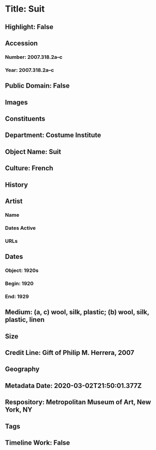 # Title: Suit
## Highlight: False
## Accession
### Number: 2007.318.2a–c
### Year: 2007.318.2a–c
## Public Domain: False
## Images
## Constituents
## Department: Costume Institute
## Object Name: Suit
## Culture: French
## History
## Artist
### Name
### Dates Active
### URLs
## Dates
### Object: 1920s
### Begin: 1920
### End: 1929
## Medium: (a, c) wool, silk, plastic; (b) wool, silk, plastic, linen
## Size
## Credit Line: Gift of Philip M. Herrera, 2007
## Geography
## Metadata Date: 2020-03-02T21:50:01.377Z
## Respository: Metropolitan Museum of Art, New York, NY
## Tags
## Timeline Work: False